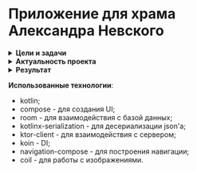 # Приложение для храма Александра Невского

<details><summary><b>Цели и задачи</b></summary>

**Цели**: 
1) Создание удобного и интуитивно понятного мобильного клиента для пользователей операционной системы Android. 
2) Предоставление доступа к информации о Храме Александра Невского через мобильное приложение. 

**Задачи**: 
1) Разработать дизайн и интерфейс мобильного клиента, опираясь на веб-сайт Храма Александра Невского. 
2) Интегрировать функционал для просмотра информации о новостях, расписании служб, контактной информации и других разделов, представленных на сайте храма. 
3) Оптимизировать производительность приложения для плавной работы на устройствах под управлением операционной системы Android. 

</details>

<details><summary><b>Актуальность проекта</b></summary>

Создание мобильного приложения для указанного храма подчеркивает важность использования современных информационных технологий для распространения традиционных духовных ценностей и облегчения доступа к информации для прихожан. К тому же выбор операционной системы Android для реализации данного проекта обусловлен ее широким распространением среди пользователей мобильных устройств, что позволит максимально повысить популяризацию православных ценностей среди верующих и неверующих.

**Теоретическое значение** данного проекта состоит в изучении современных методов разработки мобильных приложений для Android и основных принципов интеграции приложений с веб-сайтами. 

**Практическая значимость** проекта: 
1) Улучшение доступности информации: Мобильный клиент позволит увеличить доступность информации о храме для широкой аудитории пользователей мобильных устройств, что способствует привлечению новых посетителей и повышению осведомленности об объекте. 
2) Удобство пользования: Приложение обеспечивает удобный и простой способ получения актуальной информации о храме, его истории, событиях и расписании богослужений, что способствует повышению интереса и участия пользователей. 
3) Технологический прогресс: Разработка мобильного приложения демонстрирует использование современных технологий для улучшения взаимодействия организации с пользователем, что актуально в современном мире цифровизации.

</details>

<details><summary><b>Результат</b></summary>

## Изображения сделаны в начале июня

### Экран "Главная страница"
#### Кнопка в правом нижнем углу переводит пользователя на экран "Расписание богослужений".
![image](https://github.com/user-attachments/assets/1a9149fe-35f4-42ac-8bc7-3d3ed739c14f)
### Боковая панель навигации
#### При выборе разделов "Духовные беседы" или "Информация" пользователю будет предложено перейти на сайт. Это связано с тем, что в этих вкладках находятся объемные файлы и видео, которые значительно увеличили бы размер приложения.
![image](https://github.com/user-attachments/assets/b7acf010-b559-409c-a710-068c6755a6bc)
### Экран "Приходская жизнь"
![image](https://github.com/user-attachments/assets/e7b429e0-3a30-4e2d-9ed1-97e683ad7d0c)
#### Есть возможнотсь скроллить изображения
![image](https://github.com/user-attachments/assets/e048af34-b26e-4f71-9b91-9c533827d0c7)
### Экран "Расписание богослужений"
![image](https://github.com/user-attachments/assets/914da9b1-0e52-491b-bc8a-e292f1ed63aa)
### Экран "Молодежный клуб"
![image](https://github.com/user-attachments/assets/899afc3a-6434-4251-b5a7-ba2575c31f92)
![image](https://github.com/user-attachments/assets/9c639780-dfc1-4319-99d4-9a76f1521cf5)
![image](https://github.com/user-attachments/assets/cdd5659b-03a2-4d99-b994-6e3e797578d4)
### Экран "Советы священника"
![image](https://github.com/user-attachments/assets/da30febf-ef09-45a0-9ec7-222bc87fd4e5)
### Экран "История"
![image](https://github.com/user-attachments/assets/3dd6c680-a972-4415-8924-837e8740bb6e)
### Экран "Требы"
![image](https://github.com/user-attachments/assets/9a179dee-7231-4df7-b997-aff12f4a00a9)
### Контакты
![image](https://github.com/user-attachments/assets/1b2ba31e-c689-4965-99ad-efcac50d066f)
#### При нажатии на соответствующую кнопку пользователь будет перенаправлен в нужное приложение. В случае с ВКонтакте и Телеграмом пользователю откроются приложения, если они установлены, или сайт, если приложения нет. Для остальных случаев открываются соответствующие приложения с уже заполненными данными. 
![image](https://github.com/user-attachments/assets/7913ac0a-5900-490e-b578-ed7dc1bebbfc)
### Приходская добровольческая служба
![image](https://github.com/user-attachments/assets/e83286c5-b280-431b-9db5-127ff35ac20b)

</details>

**Использованные технологии**:
- kotlin;
- compose - для создания UI;
- room - для взаимодействия с базой данных;
- kotlinx-serialization - для десериализации json'а;
- ktor-client - для взаимодействия с сервером;
- koin - DI;
- navigation-compose - для построения навигации;
- coil - для работы с изображениями.
